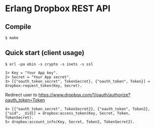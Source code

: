 # Erlang Dropbox REST API

## Compile

    $ make

## Quick start (client usage)

    $ erl -pa ebin -s crypto -s inets -s ssl

    1> Key = "Your App key".
    2> Secret = "Your App secret".
    3> [{"oauth_token_secret", TokenSecret}, {"oauth_token", Token}] = dropbox:request_token(Key, Secret).

Redirect user to https://www.dropbox.com/1/oauth/authorize?oauth_token=Token

    4> [{"oauth_token_secret", TokenSecret2}, {"oauth_token", Token2}, {"uid", _Uid}] = dropbox:access_token(Key, Secret, Token, TokenSecret).
    5> dropbox:account_info(Key, Secret, Token2, TokenSecret2).
